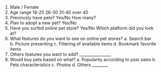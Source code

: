 1.	Male / Female
2.	Age range   18-25    26-30   31-40  over 40
3.	Previously have pets?              Yes/No        How many?
4.	Plan to adopt a new pet?        Yes/No        
5.	Have you surfed online pet store?       Yes/No     Which platform did you look at? 
6.	What features do you want to see on online pet stores? 
a.	Search bar  
b.	Picture presenting
c.	Filtering of available items
d.	Bookmark favorite items  
7.	Others features you want to add?   ________________
8.	Would buy pets based on what? 
a.	Popularity according to past sales
b.	Pets characteristics
c.	Photos
d.	Others ________

